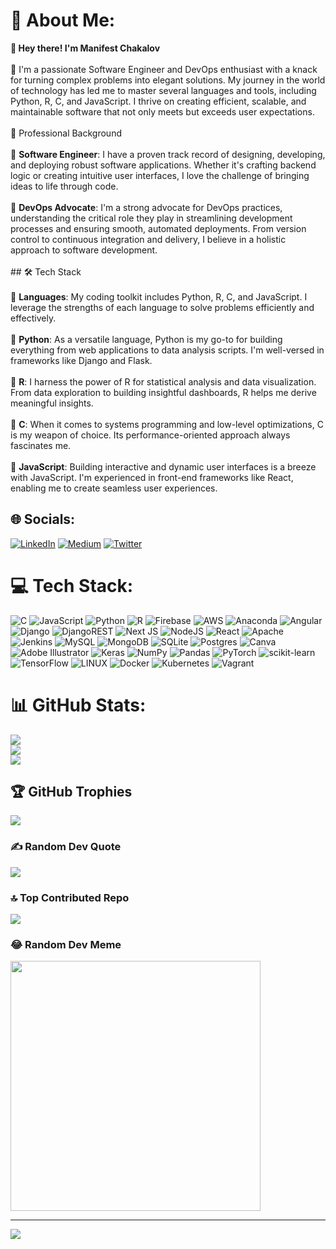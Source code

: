 # 💫 About Me:
**👋 Hey there! I'm Manifest Chakalov** <br><br>🚀 I'm a passionate Software Engineer and DevOps enthusiast with a knack for turning complex problems into elegant solutions. My journey in the world of technology has led me to master several languages and tools, including Python, R, C, and JavaScript. I thrive on creating efficient, scalable, and maintainable software that not only meets but exceeds user expectations.<br><br> 💼 Professional Background<br><br>🔹 **Software Engineer**: I have a proven track record of designing, developing, and deploying robust software applications. Whether it's crafting backend logic or creating intuitive user interfaces, I love the challenge of bringing ideas to life through code.<br><br>🔹 **DevOps Advocate**: I'm a strong advocate for DevOps practices, understanding the critical role they play in streamlining development processes and ensuring smooth, automated deployments. From version control to continuous integration and delivery, I believe in a holistic approach to software development.<br><br>## 🛠️ Tech Stack<br><br>🔧 **Languages**: My coding toolkit includes Python, R, C, and JavaScript. I leverage the strengths of each language to solve problems efficiently and effectively.<br><br>🔧 **Python**: As a versatile language, Python is my go-to for building everything from web applications to data analysis scripts. I'm well-versed in frameworks like Django and Flask.<br><br>🔧 **R**: I harness the power of R for statistical analysis and data visualization. From data exploration to building insightful dashboards, R helps me derive meaningful insights.<br><br>🔧 **C**: When it comes to systems programming and low-level optimizations, C is my weapon of choice. Its performance-oriented approach always fascinates me.<br><br>🔧 **JavaScript**: Building interactive and dynamic user interfaces is a breeze with JavaScript. I'm experienced in front-end frameworks like React, enabling me to create seamless user experiences.


## 🌐 Socials:
[![LinkedIn](https://img.shields.io/badge/LinkedIn-%230077B5.svg?logo=linkedin&logoColor=white)](https://linkedin.com/in/https://www.linkedin.com/in/manifest-chakalov/) [![Medium](https://img.shields.io/badge/Medium-12100E?logo=medium&logoColor=white)](https://medium.com/@https://medium.com/@mqnifestkelvin) [![Twitter](https://img.shields.io/badge/Twitter-%231DA1F2.svg?logo=Twitter&logoColor=white)](https://twitter.com/https://twitter.com/mq_nifest) 

# 💻 Tech Stack:
![C](https://img.shields.io/badge/c-%2300599C.svg?style=plastic&logo=c&logoColor=white) ![JavaScript](https://img.shields.io/badge/javascript-%23323330.svg?style=plastic&logo=javascript&logoColor=%23F7DF1E) ![Python](https://img.shields.io/badge/python-3670A0?style=plastic&logo=python&logoColor=ffdd54) ![R](https://img.shields.io/badge/r-%23276DC3.svg?style=plastic&logo=r&logoColor=white) ![Firebase](https://img.shields.io/badge/firebase-%23039BE5.svg?style=plastic&logo=firebase) ![AWS](https://img.shields.io/badge/AWS-%23FF9900.svg?style=plastic&logo=amazon-aws&logoColor=white) ![Anaconda](https://img.shields.io/badge/Anaconda-%2344A833.svg?style=plastic&logo=anaconda&logoColor=white) ![Angular](https://img.shields.io/badge/angular-%23DD0031.svg?style=plastic&logo=angular&logoColor=white) ![Django](https://img.shields.io/badge/django-%23092E20.svg?style=plastic&logo=django&logoColor=white) ![DjangoREST](https://img.shields.io/badge/DJANGO-REST-ff1709?style=plastic&logo=django&logoColor=white&color=ff1709&labelColor=gray) ![Next JS](https://img.shields.io/badge/Next-black?style=plastic&logo=next.js&logoColor=white) ![NodeJS](https://img.shields.io/badge/node.js-6DA55F?style=plastic&logo=node.js&logoColor=white) ![React](https://img.shields.io/badge/react-%2320232a.svg?style=plastic&logo=react&logoColor=%2361DAFB) ![Apache](https://img.shields.io/badge/apache-%23D42029.svg?style=plastic&logo=apache&logoColor=white) ![Jenkins](https://img.shields.io/badge/jenkins-%232C5263.svg?style=plastic&logo=jenkins&logoColor=white) ![MySQL](https://img.shields.io/badge/mysql-%2300f.svg?style=plastic&logo=mysql&logoColor=white) ![MongoDB](https://img.shields.io/badge/MongoDB-%234ea94b.svg?style=plastic&logo=mongodb&logoColor=white) ![SQLite](https://img.shields.io/badge/sqlite-%2307405e.svg?style=plastic&logo=sqlite&logoColor=white) ![Postgres](https://img.shields.io/badge/postgres-%23316192.svg?style=plastic&logo=postgresql&logoColor=white) ![Canva](https://img.shields.io/badge/Canva-%2300C4CC.svg?style=plastic&logo=Canva&logoColor=white) ![Adobe Illustrator](https://img.shields.io/badge/adobeillustrator-%23FF9A00.svg?style=plastic&logo=adobeillustrator&logoColor=white) ![Keras](https://img.shields.io/badge/Keras-%23D00000.svg?style=plastic&logo=Keras&logoColor=white) ![NumPy](https://img.shields.io/badge/numpy-%23013243.svg?style=plastic&logo=numpy&logoColor=white) ![Pandas](https://img.shields.io/badge/pandas-%23150458.svg?style=plastic&logo=pandas&logoColor=white) ![PyTorch](https://img.shields.io/badge/PyTorch-%23EE4C2C.svg?style=plastic&logo=PyTorch&logoColor=white) ![scikit-learn](https://img.shields.io/badge/scikit--learn-%23F7931E.svg?style=plastic&logo=scikit-learn&logoColor=white) ![TensorFlow](https://img.shields.io/badge/TensorFlow-%23FF6F00.svg?style=plastic&logo=TensorFlow&logoColor=white) ![LINUX](https://img.shields.io/badge/Linux-FCC624?style=plastic&logo=linux&logoColor=black) ![Docker](https://img.shields.io/badge/docker-%230db7ed.svg?style=plastic&logo=docker&logoColor=white) ![Kubernetes](https://img.shields.io/badge/kubernetes-%23326ce5.svg?style=plastic&logo=kubernetes&logoColor=white) ![Vagrant](https://img.shields.io/badge/vagrant-%231563FF.svg?style=plastic&logo=vagrant&logoColor=white)
# 📊 GitHub Stats:
![](https://github-readme-stats.vercel.app/api?username=mqnifestkelvin&theme=dark&hide_border=false&include_all_commits=true&count_private=true)<br/>
![](https://github-readme-streak-stats.herokuapp.com/?user=mqnifestkelvin&theme=dark&hide_border=false)<br/>
![](https://github-readme-stats.vercel.app/api/top-langs/?username=mqnifestkelvin&theme=dark&hide_border=false&include_all_commits=true&count_private=true&layout=compact)

## 🏆 GitHub Trophies
![](https://github-profile-trophy.vercel.app/?username=mqnifestkelvin&theme=radical&no-frame=true&no-bg=false&margin-w=4)

### ✍️ Random Dev Quote
![](https://quotes-github-readme.vercel.app/api?type=vetical&theme=radical)

### 🔝 Top Contributed Repo
![](https://github-contributor-stats.vercel.app/api?username=mqnifestkelvin&limit=5&theme=dark&combine_all_yearly_contributions=true)

### 😂 Random Dev Meme
<img src='https://randommeme-five.vercel.app/' style="height: 400px;"/>

---
[![](https://visitcount.itsvg.in/api?id=mqnifestkelvin&icon=0&color=0)](https://visitcount.itsvg.in)

<!-- Proudly created with GPRM ( https://gprm.itsvg.in ) -->
